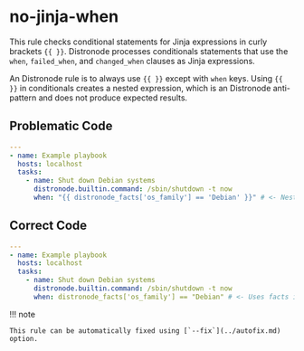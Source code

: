 # no-jinja-when

This rule checks conditional statements for Jinja expressions in curly brackets
`{{ }}`. Distronode processes conditionals statements that use the `when`,
`failed_when`, and `changed_when` clauses as Jinja expressions.

An Distronode rule is to always use `{{ }}` except with `when` keys. Using
`{{ }}` in conditionals creates a nested expression, which is an Distronode
anti-pattern and does not produce expected results.

## Problematic Code

```yaml
---
- name: Example playbook
  hosts: localhost
  tasks:
    - name: Shut down Debian systems
      distronode.builtin.command: /sbin/shutdown -t now
      when: "{{ distronode_facts['os_family'] == 'Debian' }}" # <- Nests a Jinja expression in a conditional statement.
```

## Correct Code

```yaml
---
- name: Example playbook
  hosts: localhost
  tasks:
    - name: Shut down Debian systems
      distronode.builtin.command: /sbin/shutdown -t now
      when: distronode_facts['os_family'] == "Debian" # <- Uses facts in a conditional statement.
```

!!! note

    This rule can be automatically fixed using [`--fix`](../autofix.md) option.
